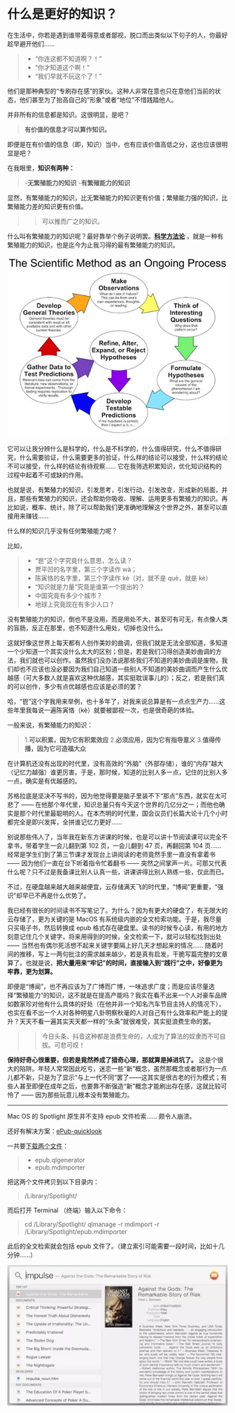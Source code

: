 # 什么是更好的知识？

 在生活中，你若是遇到谁带着得意或者鄙视，脱口而出类似以下句子的人，你最好趁早避开他们……

 > - “你连这都不知道啊？！”
 > - “你才知道这个啊！”
 > - “我们早就不玩这个了！”

 他们是那种典型的“专刷存在感”的家伙。这种人非常在意也只在意他们当前的状态，他们甚至为了抬高自己的“形象”或者“地位”不惜践踏他人。

 并非所有的信息都是知识。这很明显，是吧？

 >**有价值的信息才可以算作知识。** 

 即便是在有价值的信息（即，知识）当中，也有应该价值高低之分，这也应该很明显是吧？

 在我眼里，**知识有两种：** 

 > -**无繁殖能力的知识** 
 > -**有繁殖能力的知识** 

 显然，有繁殖能力的知识，比无繁殖能力的知识更有价值；繁殖能力强的知识，比繁殖能力差的知识更有价值。

> > 可以推而广之的知识。



 什么叫有繁殖能力的知识呢？最好靠举个例子说明罢。**[科学方法论](https://en.wikipedia.org/wiki/Scientific_method)** ，就是一种有繁殖能力的知识，也是迄今为止我习得的最有繁殖能力的知识。

 ![](images/Scientific-methods.jpg)

 它可以让我分辨什么是科学的，什么是不科学的，什么值得研究，什么不值得研究，什么需要验证，什么需要更多的验证，什么样的结论可以接受，什么样的结论不可以接受，什么样的结论有待观察…… 它在我筛选积累知识，优化知识结构的过程中起着不可或缺的作用。

 也就是说，有繁殖力的知识，引发思考，引发行动，引发改变，形成新的局面，并且，那些有繁殖力的知识，还会帮助你吸收、理解、运用更多有繁殖力的知识。再比如说，概率、统计，除了可以帮助我们更准确地理解这个世界之外，甚至可以直接用来赚钱……

 什么样的知识几乎没有任何繁殖能力呢？

 比如，

 > - “鬯”这个字究竟什么意思，怎么读？
 > - 贾平凹的名字里，第三个字读作 wà；
 > - 陈寅恪的名字里，第三个字读作 kè（对，就不是 què，就是 kè）
 > - “知识就是力量”究竟是谁第一个提出的？
 > - 中国究竟有多少个城市？
 > - 地球上究竟现在有多少人口？

 没有繁殖能力的知识，倒也不是没用，而是用处不大，甚至可有可无，有点像人类的盲肠，反正在那里，也不知道什么用处，切掉也没什么。



 这就好像这世界上每天都有人创作美妙的曲调，但我们就是无法全部知道，多知道一个少知道一个其实没什么太大的区别；但是，若是我们习得创造美妙曲调的方法，我们就也可以创作。虽然我们没办法说那些我们不知道的美妙曲调是废物，我们却也不应该也没必要因为我们自己知道一些别人不知道的美妙曲调而产生什么优越感（可大多数人就是喜欢这种优越感，其实挺耽误事儿的）；反之，若是我们真的可以创作，多少有点优越感也应该是必须的罢？

 哈，“鬯”这个字我用来举例，也十多年了，对我来说总算是有一点点生产力……这些年里我每说一遍陈寅恪（kè）就要被鄙视一次，也是很奇葩的体验。

 一般来说，有繁殖能力的知识：

 > 1.**可以积累，因为它有积累效应** 
 > 2.**必须应用，因为它有指导意义** 
 > 3.**值得传播，因为它可造福大众** 

 在计算机还没有出现的时代里，没有高效的“外脑”（外部存储），谁的“内存”越大（记忆力越强）谁更厉害。于是，那时候，知道的比别人多一点，记住的比别人多一点，确实是有优越感的。



 苏格拉底是坚决不写书的，因为他觉得要是脑子里装不下“那点”东西，就实在太可悲了 —— 在他那个年代里，知识总量只有今天这个世界的几亿分之一；而他也确实是那个时代里最聪明的人。在本杰明的时代里，国会议员们长篇大论十几个小时都完全是即兴发挥，全拼谁记忆力更好……

 别说那些伟人了，当年我在新东方讲课的时候，也是可以讲十节阅读课可以完全不拿书，带着学生一会儿翻到第 102 页，一会儿翻到 47 页，再翻回第 104 页…… 经常是学生们到了第三节课才发现台上讲阅读的老师竟然手里一直没有拿着书 —— 因为他们一直在台下听着指令忙着翻书 —— 突然之间掌声一片。可那又代表什么呢？只不过是我备课比别人认真一些，讲课讲得比别人熟练一些，仅此而已。

 不过，在硬盘越来越大越来越便宜，云存储满天飞的时代里，“博闻”更重要，“强识”却早已不再是什么优势了。

 我已经有很长的时间读书不写笔记了。为什么？因为有更大的硬盘了，有无限大的云存储了，更为关键的是 MacOS 有系统级内嵌的全文检索功能。于是，我尽量只买电子书，然后转换成 epub 格式存在硬盘里。读书的时候专心读，有用的地方刻意记住几个关键字，将来用得到的时候，全文检索一下，就可以轻松找到出处 —— 当然也有偶尔死活想不起来关键字要隔上好几天才想起来的情况…… 随着时间的推移，写上一两句批注的需求越来越少，若是真有启发，干脆写篇完整的文章算了。也就是说，**把大量用来“牢记”的时间，直接输入到“践行”之中，好像更为牢靠，更为划算。** 

 即便是“博闻”，也不再应该为了广博而广博，一味追求广度；而是应该尽量选择“繁殖能力”的知识，这不就是在提高产能吗？我实在看不出来一个人对豪车品牌如数家珍对他有什么具体的好处（在他并非一个知名汽车节目主持人的情况下），也实在看不出一个人对各种明星八卦明察秋毫的人对自己有什么效率和产能上的提升？天天不看一遍其实天天都一样的“头条”就很难受，其实挺浪费生命的罢。

> > 今日头条、抖音这种都是浪费生命的，人成为了算法的奴隶而不可自拔。可悲可叹！



**保持好奇心很重要，但若是竟然养成了猎奇心理，那就算是掉进坑了。**  这是个很大的陷阱。年轻人常常因此吃亏，迷恋一些“新”概念，虽然那概念或者那行为一点儿都不新，只是为了显示“与上一代不同”罢了——这其实是很古老的行为模式；有些人甚至即便在成年之后，也要靠不断强造“新”概念才能刷出存在感，这就比较可怜了 —— 因为那些玩意儿根本没有繁殖能力。

 <hr />

 Mac OS 的 Spotlight 原生并不支持 epub 文件检索…… 颇令人崩溃。

 还好有解决方案：[ePub-quicklook](https://github.com/jaketmp/ePub-quicklook)

 一共要[下载两个文件](https://github.com/jaketmp/ePub-quicklook)：

 > * epub.qlgenerator
 > * epub.mdimporter

 把这两个文件拷贝到以下目录内：

 > /Library/Spotlight/

 而后打开 Terminal （终端）输入以下命令：

 > cd /Library/Spotlight/
 > qlmanage -r
 > mdimport -r /Library/Spotlight/epub.mdimporter

 此后的全文检索就会包括 epub 文件了。（建立索引可能需要一段时间，比如十几分钟……）

 ![](images/search-epub.jpg)